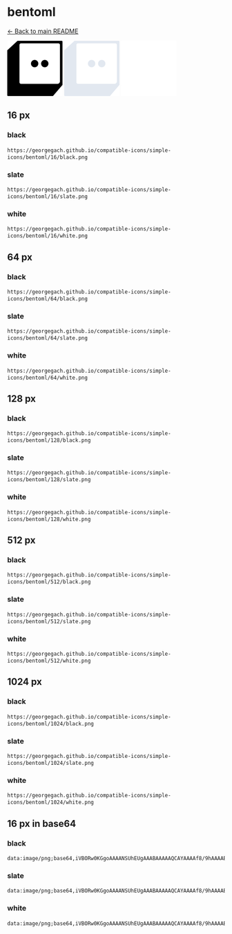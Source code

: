 # bentoml

[← Back to main README](../../README.md)


<img src="./128/black.png" width="128" alt="bentoml black icon" />
<img src="./128/slate.png" width="128" alt="bentoml slate icon" />
<img src="./128/white.png" width="128" alt="bentoml white icon" />

## 16 px

### black
```
https://georgegach.github.io/compatible-icons/simple-icons/bentoml/16/black.png
```

### slate
```
https://georgegach.github.io/compatible-icons/simple-icons/bentoml/16/slate.png
```

### white
```
https://georgegach.github.io/compatible-icons/simple-icons/bentoml/16/white.png
```

## 64 px

### black
```
https://georgegach.github.io/compatible-icons/simple-icons/bentoml/64/black.png
```

### slate
```
https://georgegach.github.io/compatible-icons/simple-icons/bentoml/64/slate.png
```

### white
```
https://georgegach.github.io/compatible-icons/simple-icons/bentoml/64/white.png
```

## 128 px

### black
```
https://georgegach.github.io/compatible-icons/simple-icons/bentoml/128/black.png
```

### slate
```
https://georgegach.github.io/compatible-icons/simple-icons/bentoml/128/slate.png
```

### white
```
https://georgegach.github.io/compatible-icons/simple-icons/bentoml/128/white.png
```

## 512 px

### black
```
https://georgegach.github.io/compatible-icons/simple-icons/bentoml/512/black.png
```

### slate
```
https://georgegach.github.io/compatible-icons/simple-icons/bentoml/512/slate.png
```

### white
```
https://georgegach.github.io/compatible-icons/simple-icons/bentoml/512/white.png
```

## 1024 px

### black
```
https://georgegach.github.io/compatible-icons/simple-icons/bentoml/1024/black.png
```

### slate
```
https://georgegach.github.io/compatible-icons/simple-icons/bentoml/1024/slate.png
```

### white
```
https://georgegach.github.io/compatible-icons/simple-icons/bentoml/1024/white.png
```

## 16 px in base64

### black
```
data:image/png;base64,iVBORw0KGgoAAAANSUhEUgAAABAAAAAQCAYAAAAf8/9hAAAABmJLR0QA/wD/AP+gvaeTAAAAuElEQVQ4jcXUPWpCQRSG4WcuF0LiBqyzAgvBRVgEAu4j27EKSWdtlcLG3lZLK4laGk0XTDEZMBJ05jZ54TTD+b45P3CCSMALBljKo8I91BjjE6+Z4sSixgQ93OCr0OBYofsjbkSFu6biZHCJvtgePKLzV9LxJJ5P3lt4F7fSxhaLM+28vvD7QVztCmuMMCupIIf5tRlc5d8NQhB7TywxzRTf4oHfQyyJHZ6aGnxgmErZFIr3eBNPgG9Jo0k2ctwKcAAAAABJRU5ErkJggg==
```

### slate
```
data:image/png;base64,iVBORw0KGgoAAAANSUhEUgAAABAAAAAQCAYAAAAf8/9hAAAABmJLR0QA/wD/AP+gvaeTAAABEklEQVQ4jcWQu0oDYRCFzxkXghdYK7NFUNbOzkIIPoOFIPgONvZ5DEsLm9iItbWNhZ21ZUw2kj8Lkl1zQYTNsZCAioZ/0/hVwzDfYWYIAJLYda9NEccAWvCAlAnchqQgcflNx2WTdm9w6SPPSFz+GCRpdgtZHUSFZkWZgKkkA7gHqlJG/IpBWFlU/gyYw1MvP0hcXgeApD886qaD3Z8zwV+yc271HbqYCm+tdLQPFeea2guAHa+AKIrG7X7WhPE53lhzHZdfm/HBewMA2KquN2b1ZhSe/jYz9wc+/G+AEWTHZZo1BLUo3HnZtGUIh9+eSDAGEfv4goZLZGOhE0iODLiqReGZEUhL+mMVuq9VwxMA+ADBW2c9kQ4b2gAAAABJRU5ErkJggg==
```

### white
```
data:image/png;base64,iVBORw0KGgoAAAANSUhEUgAAABAAAAAQCAYAAAAf8/9hAAAABmJLR0QA/wD/AP+gvaeTAAAAxUlEQVQ4jcWUsWoCURBFzywLovkB63yBheBHpBCE/E7+w0q0s05lYWOfVsutRE2rpgvHIissi4a3Np7qMcy583gDLwDUAKbAO1CQRga8oubqp/qjzhJlysGbHFgCA6AF/DYJAMyAfik/RAZ0HpWvAXdR39RBeR6pvVtNVSaV+ou6Uwu1q36rm5q7zu9Nj4izOgW2EbFX58BX8g1SUNf/vkEKTw+IUK0UCmCVKLeBYT2gCUfgo76FVI7qGAD10FA+qQv/vgAufDnvpU0nfUcAAAAASUVORK5CYII=
```

